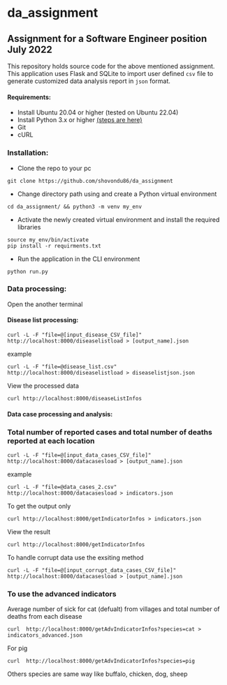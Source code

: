# da_assignment
## Assignment for a Software Engineer position July 2022
This repository holds source code for the above mentioned assignment. This application uses Flask and SQLite to import user defined ```csv``` file to generate customized data analysis report in ```json``` format. 

#### Requirements:

* Install Ubuntu 20.04 or higher (tested on Ubuntu 22.04)
* Install Python 3.x or higher [(steps are here)](https://www.digitalocean.com/community/tutorials/how-to-install-python-3-and-set-up-a-programming-environment-on-ubuntu-22-04/)  
* Git
* cURL

### Installation:
* Clone the repo to your pc <br />
```
git clone https://github.com/shovondu86/da_assignment
```
* Change directory path using and create a Python virtual environment
```
cd da_assignment/ && python3 -m venv my_env
```
* Activate the newly created virtual environment and install the required libraries 
```
source my_env/bin/activate
pip install -r requirments.txt
```
* Run the application in the CLI environment
```
python run.py
```


### Data processing:
Open the another terminal 
#### Disease list processing:
```
curl -L -F "file=@[input_disease_CSV_file]" http://localhost:8000/diseaselistload > [output_name].json
```
example
```
curl -L -F "file=@disease_list.csv" http://localhost:8000/diseaselistload > diseaselistjson.json
```
View the processed data
```
curl http://localhost:8000/diseaseListInfos 
```
#### Data case processing and analysis:
### Total number of reported cases and total number of deaths reported at each location
```
curl -L -F "file=@[input_data_cases_CSV_file]" http://localhost:8000/datacasesload > [output_name].json
```
example
```
curl -L -F "file=@data_cases_2.csv" http://localhost:8000/datacasesload > indicators.json
```
To get the output only
```
curl http://localhost:8000/getIndicatorInfos > indicators.json
```
View the result
```
curl http://localhost:8000/getIndicatorInfos
```
To handle corrupt data use the exsiting method
```
curl -L -F "file=@[input_corrupt_data_cases_CSV_file]" http://localhost:8000/datacasesload > [output_name].json
```

### To use the advanced indicators
Average number of sick for cat (defualt) from villages and total number of deaths from each disease 
```
curl  http://localhost:8000/getAdvIndicatorInfos?species=cat > indicators_advanced.json
```
For pig
```
curl  http://localhost:8000/getAdvIndicatorInfos?species=pig
```
Others species are same way like
buffalo,
chicken,
dog,
sheep



